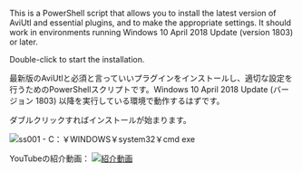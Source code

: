 This is a PowerShell script that allows you to install the latest version of AviUtl and essential plugins, and to make the appropriate settings. It should work in environments running Windows 10 April 2018 Update (version 1803) or later.

Double-click to start the installation.


最新版のAviUtlと必須と言っていいプラグインをインストールし、適切な設定を行うためのPowerShellスクリプトです。Windows 10 April 2018 Update (バージョン 1803) 以降を実行している環境で動作するはずです。

ダブルクリックすればインストールが始まります。


![ss001 - C：￥WINDOWS￥system32￥cmd exe](https://github.com/user-attachments/assets/b19b6d68-9590-42d4-870b-fcdb609f4a54)


YouTubeの紹介動画：
[![紹介動画](https://github.com/user-attachments/assets/e9af020a-4f70-4ae0-8031-3fe157a1d5cb)](https://youtu.be/5aKI900iGVo?t=1336)
